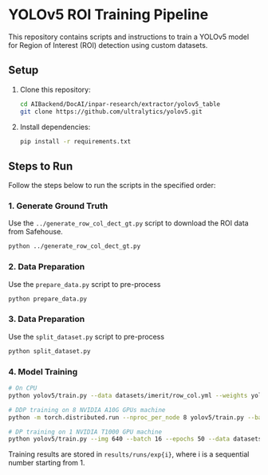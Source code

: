 # YOLOv5 ROI Training Pipeline

This repository contains scripts and instructions to train a YOLOv5 model for Region of Interest (ROI) detection using custom datasets.

## Setup

1. Clone this repository:
    ```bash
    cd AIBackend/DocAI/inpar-research/extractor/yolov5_table
    git clone https://github.com/ultralytics/yolov5.git
    ```

2. Install dependencies:
    ```bash
    pip install -r requirements.txt
    ```

## Steps to Run

Follow the steps below to run the scripts in the specified order:

### 1. Generate Ground Truth

Use the `../generate_row_col_dect_gt.py` script to download the ROI data from Safehouse.

```bash
python ../generate_row_col_dect_gt.py
```

### 2. Data Preparation

Use the `prepare_data.py` script to pre-process

```bash
python prepare_data.py
```

### 3. Data Preparation

Use the `split_dataset.py` script to pre-process

```bash
python split_dataset.py
```

### 4. Model Training

```bash
# On CPU
python yolov5/train.py --data datasets/imerit/row_col.yml --weights yolov5s.pt --img 640 --project results/runs
```

```bash
# DDP training on 8 NVIDIA A10G GPUs machine
python -m torch.distributed.run --nproc_per_node 8 yolov5/train.py --batch 64 --data datasets/imerit/row_cal.yml --weights yolov5s.pt --project results/runs --device 0,1,2,3,4,5,6,7
```

```bash
# DP training on 1 NVIDIA T1000 GPU machine
python yolov5/train.py --img 640 --batch 16 --epochs 50 --data datasets/imerit/row_col.yml --weights yolov5s.pt --project results/runs --device 0
```


Training results are stored in `results/runs/exp{i}`, where i is a sequential number starting from 1.
